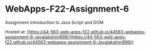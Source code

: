 # WebApps-F22-Assignment-6
Assignment introduction to Java Script and DOM

Hosted at: [https://44-563-web-apps-f22.github.io/44563-webapps-assignment-6-Jayalakshmi999/](https://44-563-web-apps-f22.github.io/44563-webapps-assignment-6-Jayalakshmi999/)
